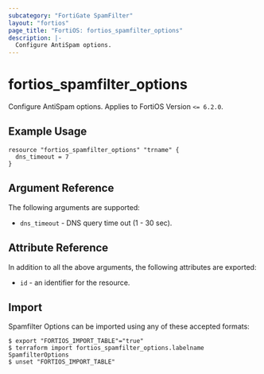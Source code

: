 ```yaml
---
subcategory: "FortiGate SpamFilter"
layout: "fortios"
page_title: "FortiOS: fortios_spamfilter_options"
description: |-
  Configure AntiSpam options.
---
```


# fortios_spamfilter_options
Configure AntiSpam options. Applies to FortiOS Version `<= 6.2.0`.

## Example Usage

```hcl
resource "fortios_spamfilter_options" "trname" {
  dns_timeout = 7
}
```

## Argument Reference

The following arguments are supported:

* `dns_timeout` - DNS query time out (1 - 30 sec).


## Attribute Reference

In addition to all the above arguments, the following attributes are exported:
* `id` - an identifier for the resource.

## Import

Spamfilter Options can be imported using any of these accepted formats:
```
$ export "FORTIOS_IMPORT_TABLE"="true"
$ terraform import fortios_spamfilter_options.labelname SpamfilterOptions
$ unset "FORTIOS_IMPORT_TABLE"
```

